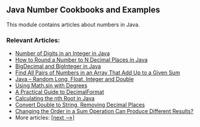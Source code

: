## Java Number Cookbooks and Examples

This module contains articles about numbers in Java.

### Relevant Articles: 
- [Number of Digits in an Integer in Java](http://www.baeldung.com/java-number-of-digits-in-int)
- [How to Round a Number to N Decimal Places in Java](http://www.baeldung.com/java-round-decimal-number)
- [BigDecimal and BigInteger in Java](http://www.baeldung.com/java-bigdecimal-biginteger)
- [Find All Pairs of Numbers in an Array That Add Up to a Given Sum](http://www.baeldung.com/java-algorithm-number-pairs-sum)
- [Java – Random Long, Float, Integer and Double](http://www.baeldung.com/java-generate-random-long-float-integer-double)
- [Using Math.sin with Degrees](https://www.baeldung.com/java-math-sin-degrees)
- [A Practical Guide to DecimalFormat](http://www.baeldung.com/java-decimalformat)
- [Calculating the nth Root in Java](https://www.baeldung.com/java-nth-root)
- [Convert Double to String, Removing Decimal Places](https://www.baeldung.com/java-double-to-string)
- [Changing the Order in a Sum Operation Can Produce Different Results?](https://www.baeldung.com/java-floating-point-sum-order)
- More articles: [[next -->]](/../java-numbers-2)
